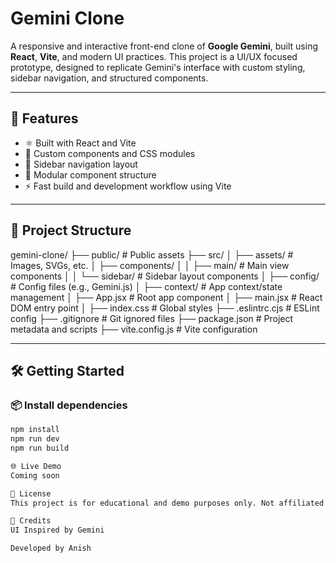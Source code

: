 # Gemini Clone

A responsive and interactive front-end clone of **Google Gemini**, built using **React**, **Vite**, and modern UI practices. This project is a UI/UX focused prototype, designed to replicate Gemini's interface with custom styling, sidebar navigation, and structured components.

---

## 🚀 Features

- ⚛️ Built with React and Vite
- 🎨 Custom components and CSS modules
- 🧭 Sidebar navigation layout
- 🔄 Modular component structure
- ⚡ Fast build and development workflow using Vite

---

## 📁 Project Structure

gemini-clone/
├── public/ # Public assets
├── src/
│ ├── assets/ # Images, SVGs, etc.
│ ├── components/
│ │ ├── main/ # Main view components
│ │ └── sidebar/ # Sidebar layout components
│ ├── config/ # Config files (e.g., Gemini.js)
│ ├── context/ # App context/state management
│ ├── App.jsx # Root app component
│ ├── main.jsx # React DOM entry point
│ ├── index.css # Global styles
├── .eslintrc.cjs # ESLint config
├── .gitignore # Git ignored files
├── package.json # Project metadata and scripts
├── vite.config.js # Vite configuration


---

## 🛠️ Getting Started

### 📦 Install dependencies

```bash
npm install
npm run dev
npm run build

🌐 Live Demo
Coming soon 

📜 License
This project is for educational and demo purposes only. Not affiliated with Google or Gemini AI.

🙌 Credits
UI Inspired by Gemini

Developed by Anish


